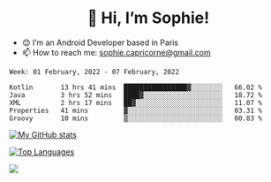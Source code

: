 <h1 align="center"> 👋 Hi, I’m Sophie! </h1>  

- 😊 I’m an Android Developer based in Paris
- 📫 How to reach me: sophie.capricorne@gmail.com


<!--START_SECTION:waka-->
```text
Week: 01 February, 2022 - 07 February, 2022

Kotlin       13 hrs 41 mins  ████████████████▓░░░░░░░░   66.02 % 
Java         3 hrs 52 mins   ████▓░░░░░░░░░░░░░░░░░░░░   18.72 % 
XML          2 hrs 17 mins   ██▓░░░░░░░░░░░░░░░░░░░░░░   11.07 % 
Properties   41 mins         ▓░░░░░░░░░░░░░░░░░░░░░░░░   03.31 % 
Groovy       10 mins         ▒░░░░░░░░░░░░░░░░░░░░░░░░   00.83 % 
```
<!--END_SECTION:waka-->

[![My GitHub stats](https://github-readme-stats.vercel.app/api?username=sophicapri&show_icons=true&theme=buefy)](https://github.com/anuraghazra/github-readme-stats)

[![Top Languages](https://github-readme-stats.vercel.app/api/top-langs/?username=sophicapri&langs_count=2&layout=compact)](https://github.com/anuraghazra/github-readme-stats)

![](https://github-readme-streak-stats.herokuapp.com/?user=sophicapri)

